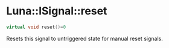 # Luna::ISignal::reset

```c++
virtual void reset()=0
```

Resets this signal to untriggered state for manual reset signals. 


